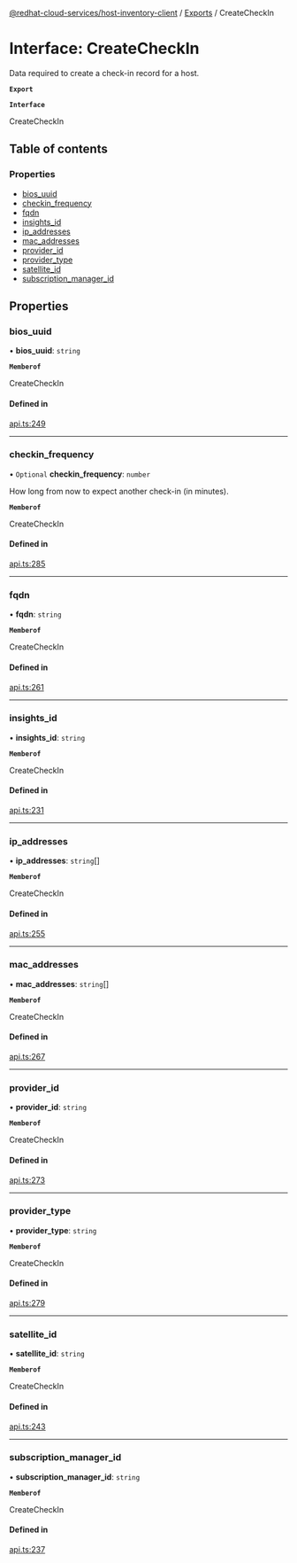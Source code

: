 [@redhat-cloud-services/host-inventory-client](../README.md) / [Exports](../modules.md) / CreateCheckIn

# Interface: CreateCheckIn

Data required to create a check-in record for a host.

**`Export`**

**`Interface`**

CreateCheckIn

## Table of contents

### Properties

- [bios\_uuid](CreateCheckIn.md#bios_uuid)
- [checkin\_frequency](CreateCheckIn.md#checkin_frequency)
- [fqdn](CreateCheckIn.md#fqdn)
- [insights\_id](CreateCheckIn.md#insights_id)
- [ip\_addresses](CreateCheckIn.md#ip_addresses)
- [mac\_addresses](CreateCheckIn.md#mac_addresses)
- [provider\_id](CreateCheckIn.md#provider_id)
- [provider\_type](CreateCheckIn.md#provider_type)
- [satellite\_id](CreateCheckIn.md#satellite_id)
- [subscription\_manager\_id](CreateCheckIn.md#subscription_manager_id)

## Properties

### bios\_uuid

• **bios\_uuid**: `string`

**`Memberof`**

CreateCheckIn

#### Defined in

[api.ts:249](https://github.com/gkarat/javascript-clients/blob/master/packages/host-inventory/api.ts#L249)

___

### checkin\_frequency

• `Optional` **checkin\_frequency**: `number`

How long from now to expect another check-in (in minutes).

**`Memberof`**

CreateCheckIn

#### Defined in

[api.ts:285](https://github.com/gkarat/javascript-clients/blob/master/packages/host-inventory/api.ts#L285)

___

### fqdn

• **fqdn**: `string`

**`Memberof`**

CreateCheckIn

#### Defined in

[api.ts:261](https://github.com/gkarat/javascript-clients/blob/master/packages/host-inventory/api.ts#L261)

___

### insights\_id

• **insights\_id**: `string`

**`Memberof`**

CreateCheckIn

#### Defined in

[api.ts:231](https://github.com/gkarat/javascript-clients/blob/master/packages/host-inventory/api.ts#L231)

___

### ip\_addresses

• **ip\_addresses**: `string`[]

**`Memberof`**

CreateCheckIn

#### Defined in

[api.ts:255](https://github.com/gkarat/javascript-clients/blob/master/packages/host-inventory/api.ts#L255)

___

### mac\_addresses

• **mac\_addresses**: `string`[]

**`Memberof`**

CreateCheckIn

#### Defined in

[api.ts:267](https://github.com/gkarat/javascript-clients/blob/master/packages/host-inventory/api.ts#L267)

___

### provider\_id

• **provider\_id**: `string`

**`Memberof`**

CreateCheckIn

#### Defined in

[api.ts:273](https://github.com/gkarat/javascript-clients/blob/master/packages/host-inventory/api.ts#L273)

___

### provider\_type

• **provider\_type**: `string`

**`Memberof`**

CreateCheckIn

#### Defined in

[api.ts:279](https://github.com/gkarat/javascript-clients/blob/master/packages/host-inventory/api.ts#L279)

___

### satellite\_id

• **satellite\_id**: `string`

**`Memberof`**

CreateCheckIn

#### Defined in

[api.ts:243](https://github.com/gkarat/javascript-clients/blob/master/packages/host-inventory/api.ts#L243)

___

### subscription\_manager\_id

• **subscription\_manager\_id**: `string`

**`Memberof`**

CreateCheckIn

#### Defined in

[api.ts:237](https://github.com/gkarat/javascript-clients/blob/master/packages/host-inventory/api.ts#L237)
